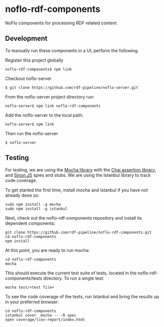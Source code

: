 # noflo-rdf-components
NoFlo components for processing RDF related content

## Development

To manually run these components in a UI, perform the following.

Register this project globally

    noflo-rdf-components$ npm link

Checkout noflo-server

    $ git clone https://github.com/rdf-pipeline/noflo-server.git

From the noflo-server project directory run:

    noflo-server$ npm link noflo-rdf-components

Add the noflo-server to the local path:

    noflo-server$ npm link

Then run the noflo-server

    $ noflo-server

## Testing 

For testing, we are using the [Mocha library](https://mochajs.org/) with the [Chai assertion library](http://chaijs.com/), and [Sinon.JS](http://sinonjs.org/) spies and stubs.  We are using the Istanbul library to track code coverage. 

To get started the first time, install mocha and Istanbul if you have not already done so: 
    
    sudo npm install -g mocha
    sudo npm install -g istanbul

Next, check out the noflo-rdf-components repository and install its dependent components: 
    
    git clone https://github.com/rdf-pipeline/noflo-rdf-components.git
    cd noflo-rdf-components
    npm install 

At this point, you are ready to run mocha: 
    
    cd noflo-rdf-components
    mocha

This should execute the current test suite of tests, located in the noflo-rdf-components/tests directory. To run a single test: 
    
    mocha test/<test file>

To see the code coverage of the tests, run Istanbul and bring the results up in your preferred browser: 
       
    cd noflo-rdf-components
    istanbul cover _mocha -- -R spec
    open coverage/lcov-report/index.html 

